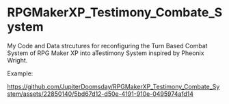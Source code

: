 # RPGMakerXP_Testimony_Combate_System

My Code and Data strcutures for reconfiguring the Turn Based Combat System of RPG Maker XP into aTestimony System inspired by Pheonix Wright.



Example:

https://github.com/JupiterDoomsday/RPGMakerXP_Testimony_Combate_System/assets/22850140/5bd67d12-d50e-4191-910e-0495974afd14

